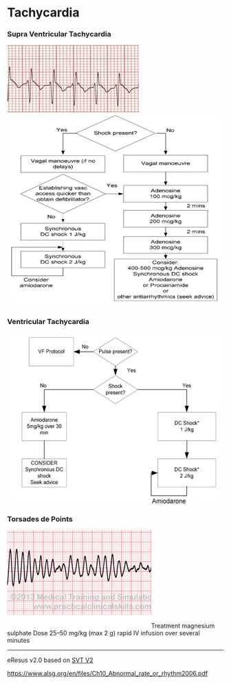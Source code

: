 # Tachycardia
### Supra Ventricular Tachycardia
![RSI checklist](./tachycardia_svt.png)
![RSI checklist](./tachycardia_svt_algo.png)

### Ventricular Tachycardia
![RSI checklist](./tachycardia_vt_algo.png)

### Torsades de Points
![RSI checklist](./tachycardia_tdp.png)Treatment magnesium sulphate
Dose 25–50 mg/kg (max 2 g) rapid IV infusion over several minutes

--- 
eResus v2.0 based on [SVT V2](http://workspaces/sites/Teams/ChildrensEmergencyDepartment/guidelines/BCH_guidelines/1/index.html#18664)

https://www.alsg.org/en/files/Ch10_Abnormal_rate_or_rhythm2006.pdf

